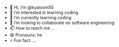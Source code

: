- 👋 Hi, I’m @kyaloom55
- 👀 I’m interested in learning coding
- 🌱 I’m currently learning coding
- 💞️ I’m looking to collaborate on software engineering 
- 📫 How to reach me ...
- 😄 Pronouns: he
- ⚡ Fun fact: ...

<!---
kyaloom55/kyaloom55 is a ✨ special ✨ repository because its `README.md` (this file) appears on your GitHub profile.
You can click the Preview link to take a look at your changes.
--->
